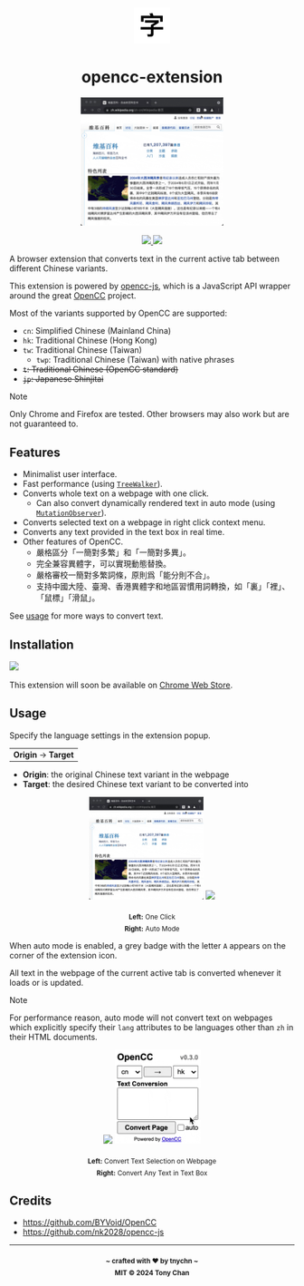 <p align="center">
  <img src="./icon.png" width="64px" />
</p>

<h1 align="center">opencc-extension</h1>

<p align="center"><img src="./demo.gif" width="50%" /></p>

<p align="center">
  <a href="#installation">
    <img src="https://img.shields.io/badge/Chrome-black.svg?&style=for-the-badge&logo=google-chrome" />
  </a>
  <a href="https://addons.mozilla.org/firefox/addon/opencc">
    <img src="https://img.shields.io/badge/Firefox-202340.svg?&style=for-the-badge&logo=firefox-browser" />
  </a>
</p>

A browser extension that converts text in the current active tab between different Chinese variants.

This extension is powered by [opencc-js](https://github.com/nk2028/opencc-js),
which is a JavaScript API wrapper around the great [OpenCC](https://github.com/BYVoid/OpenCC) project.

Most of the variants supported by OpenCC are supported:

- `cn`: Simplified Chinese (Mainland China)
- `hk`: Traditional Chinese (Hong Kong)
- `tw`: Traditional Chinese (Taiwan)
  - `twp`: Traditional Chinese (Taiwan) with native phrases
- ~~`t`: Traditional Chinese (OpenCC standard)~~
- ~~`jp`: Japanese Shinjitai~~

> [!NOTE]
> Only Chrome and Firefox are tested.
> Other browsers may also work but are not guaranteed to.

## Features

- Minimalist user interface.
- Fast performance (using [`TreeWalker`](https://developer.mozilla.org/en-US/docs/Web/API/TreeWalker)).
- Converts whole text on a webpage with one click.
  - Can also convert dynamically rendered text in auto mode
    (using [`MutationObserver`](https://developer.mozilla.org/en-US/docs/Web/API/MutationObserver)).
- Converts selected text on a webpage in right click context menu.
- Converts any text provided in the text box in real time.
- Other features of OpenCC.
  - 嚴格區分「一簡對多繁」和「一簡對多異」。
  - 完全兼容異體字，可以實現動態替換。
  - 嚴格審校一簡對多繁詞條，原則爲「能分則不合」。
  - 支持中國大陸、臺灣、香港異體字和地區習慣用詞轉換，如「裏」「裡」、「鼠標」「滑鼠」。

See [usage](#usage) for more ways to convert text.

## Installation

<a href="https://addons.mozilla.org/firefox/addon/opencc">
  <img src="https://user-images.githubusercontent.com/585534/107280546-7b9b2a00-6a26-11eb-8f9f-f95932f4bfec.png" />
</a>

This extension will soon be available on [Chrome Web Store](https://chrome.google.com/webstore).

## Usage

Specify the language settings in the extension popup.

<table><tr><td>
  <strong>Origin</strong> → <strong>Target</strong>
</td></tr></table>

- **Origin**: the original Chinese text variant in the webpage
- **Target**: the desired Chinese text variant to be converted into

<p align="center">
  <img src="./demo.gif" width="40%" />
  <img src="./auto.gif" width="40%" />
</p>

<p align="center">
  <sub><strong>Left:</strong> One Click</sub>
  <br>
  <sub><strong>Right:</strong> Auto Mode</sub>
</p>

When auto mode is enabled, a grey badge with the letter `A` appears on the corner of the extension icon.

All text in the webpage of the current active tab is converted whenever it loads or is updated.

> [!NOTE]
> For performance reason, auto mode will not convert text on webpages which
> explicitly specify their `lang` attributes to be languages other than `zh` in their HTML documents.

<p align="center">
  <img src="./select.gif" width="40%" />
  <img src="./textbox.gif" width="30%" />
</p>

<p align="center">
  <sub><strong>Left:</strong> Convert Text Selection on Webpage</sub>
  <br>
  <sub><strong>Right:</strong> Convert Any Text in Text Box</sub>
</p>

## Credits

- https://github.com/BYVoid/OpenCC
- https://github.com/nk2028/opencc-js

---

<p align="center">
  <sub><strong>~ crafted with ♥︎ by tnychn ~</strong></sub>
  <br>
  <sub><strong>MIT © 2024 Tony Chan</strong></sub>
</p>
